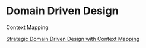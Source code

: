 # Domain Driven Design

Context Mapping

[Strategic Domain Driven Design with Context Mapping](https://www.infoq.com/articles/ddd-contextmapping/)